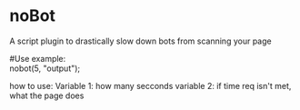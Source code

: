 # noBot<br>
A script plugin to drastically slow down bots from scanning your page<br>

#Use example:<br>
nobot(5, "output");<br>

how to use:
Variable 1: how many secconds
variable 2: if time req isn't met, what the page does
